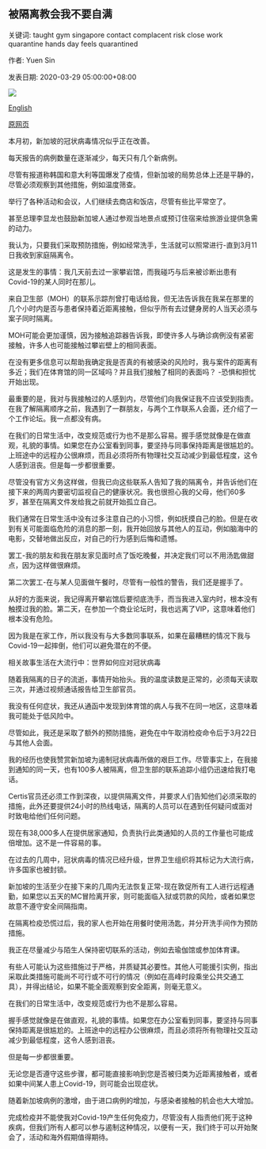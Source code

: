 ## 被隔离教会我不要自满

关键词: taught gym singapore contact complacent risk close work quarantine hands day feels quarantined

作者: Yuen Sin

发表日期: 2020-03-29 05:00:00+08:00

![](https://www.straitstimes.com/sites/default/files/styles/x_large/public/articles/2020/03/29/st_20200329_ysootd29_5559945.jpg?itok=c75tQF1F)

[English](Being%20quarantined%20taught%20me%20not%20to%20be%20complacent.md)

[原网页](https://www.straitstimes.com/singapore/being-quarantined-taught-me-not-to-be-complacent)

本月初，新加坡的冠状病毒情况似乎正在改善。

每天报告的病例数量在逐渐减少，每天只有几个新病例。

尽管有报道称韩国和意大利等国爆发了疫情，但新加坡的局势总体上还是平静的，尽管必须观察到其他措施，例如温度筛查。

举行了各种活动和会议，人们继续去商店和饭店，尽管有些比平常空了。

甚至总理李显龙也鼓励新加坡人通过参观当地景点或预订住宿来给旅游业提供急需的动力。

我认为，只要我们采取预防措施，例如经常洗手，生活就可以照常进行-直到3月11日我收到家庭隔离令。

这是发生的事情：我几天前去过一家攀岩馆，而我碰巧与后来被诊断出患有Covid-19的某人同时在那儿。

来自卫生部（MOH）的联系示踪剂曾打电话给我，但无法告诉我在我呆在那里的几个小时内是否与患者保持着近距离接触，但似乎所有去过健身房的人当天必须与案子同时隔离。

MOH可能会更加谨慎，因为接触追踪器告诉我，即使许多人与确诊病例没有紧密接触，许多人也可能接触过攀岩壁上的相同表面。

在没有更多信息可以帮助我确定我是否真的有被感染的风险时，我与案件的距离有多近；我们在体育馆的同一区域吗？并且我们接触了相同的表面吗？ -恐惧和担忧开始出现。

最重要的是，我对与我接触过的人感到内，尽管他们向我保证我不应该受到指责。在我了解隔离顺序之前，我遇到了一群朋友，与两个工作联系人会面，还介绍了一个工作论坛。我一点都没有病。

在我们的日常生活中，改变规范或行为也不是那么容易。握手感觉就像是在做直观，礼貌的事情。如果您在办公室看到同事，要坚持与同事保持距离是很尴尬的。上班途中的远程办公很麻烦，而且必须将所有物理社交互动减少到最低程度，这令人感到沮丧。但是每一步都很重要。

尽管没有官方义务这样做，但我已向这些联系人告知了我的隔离令，并告诉他们在接下来的两周内要密切监视自己的健康状况。我也很担心我的父母，他们60多岁，甚至在隔离文件发给我之前就开始孤立自己。

我们通常在日常生活中没有过多注意自己的小习惯，例如抚摸自己的脸。但是在收到有关可能面临危险的消息的那一刻，我开始回放与其他人的互动，例如脑海中的电影，交替地做出反应，对自己的行为感到后悔和遗憾。

罢工-我的朋友和我在朋友家见面时点了饭吃晚餐，并决定我们可以不用汤匙做甜点，因为这样做很麻烦。

第二次罢工-在与某人见面做午餐时，尽管有一般性的警告，我们还是握手了。

从好的方面来说，我记得离开攀岩馆后要彻底洗手，而当我进入室内时，根本没有触摸过我的脸。第二天，在参加一个商业论坛时，我也远离了VIP，这意味着他们根本没有危险。

因为我是在家工作，所以我没有与大多数同事联系，如果在最糟糕的情况下我与Covid-19一起摔倒，他们可以避免潜在的不便。

相关故事生活在大流行中：世界如何应对冠状病毒

随着我隔离的日子的流逝，事情开始抬头。我的温度读数是正常的，必须每天读取三次，并通过视频通话报告给卫生部官员。

我没有任何症状，我还从通函中发现到体育馆的病人与我不在同一地区，这意味着我可能处于低风险中。

尽管如此，我还是采取了额外的预防措施，避免在中午取消检疫命令后于3月22日与其他人会面。

我的经历也使我赞赏新加坡为遏制冠状病毒所做的艰巨工作。尽管事实上，在我接到通知的同一天，也有100多人被隔离，但卫生部的联系追踪小组仍迅速给我打电话。

Certis官员还必须工作到深夜，以提供隔离文件，并要求人们告知他们必须采取的措施，此外还要提供24小时的热线电话，隔离的人员可以在遇到任何疑问或面对时致电给他们任何问题。

现在有38,000多人在提供居家通知，负责执行此类通知的人员的工作量也可能成倍增加。这不是一件容易的事。

在过去的几周中，冠状病毒的情况已经升级，世界卫生组织将其标记为大流行病，许多国家也被封锁。

新加坡的生活至少在接下来的几周内无法恢复正常-现在敦促所有工人进行远程通勤，如果您以五天的MC冒险离开家，则可能面临入狱或罚款的风险，或者如果您故意不遵守安全间隔指南。

在隔离检疫恐慌过后，我的家人也开始在用餐时使用汤匙，并分开洗手间作为预防措施。

我正在尽量减少与陌生人保持密切联系的活动，例如去瑜伽馆或参加体育课。

有些人可能认为这些措施过于严格，并质疑其必要性。其他人可能援引实例，指出采取此类措施可能尚不可行或不可行的情况（例如在高峰时段乘坐公共交通工具），并得出结论，如果不能全面观察到安全距离，则毫无意义。

在我们的日常生活中，改变规范或行为也不是那么容易。

握手感觉就像是在做直观，礼貌的事情。如果您在办公室看到同事，要坚持与同事保持距离是很尴尬的。上班途中的远程办公很麻烦，而且必须将所有物理社交互动减少到最低程度，这令人感到沮丧。

但是每一步都很重要。

无论您是否遵守这些步骤，都可能直接影响到您是否被归类为近距离接触者，或者如果中间某人患上Covid-19，则可能会出现症状。

随着新加坡病例的激增，由于进口病例的增加，与感染者接触的机会也大大增加。

完成检疫并不能使我对Covid-19产生任何免疫力，尽管没有人指责他们死于这种疾病，但我们所有人都可以参与遏制这种情况，以便有一天，我们终于可以开始聚会了，活动和海外假期值得期待。